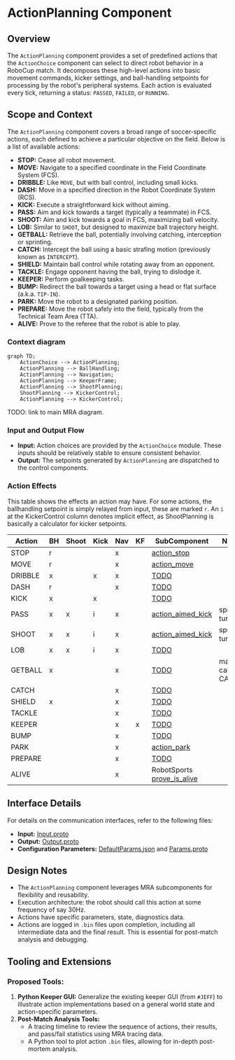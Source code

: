 # ActionPlanning Component

## Overview

The `ActionPlanning` component provides a set of predefined actions that the `ActionChoice` component can select to direct robot behavior in a RoboCup match. It decomposes these high-level actions into basic movement commands, kicker settings, and ball-handling setpoints for processing by the robot's peripheral systems. Each action is evaluated every tick, returning a status: `PASSED`, `FAILED`, or `RUNNING`.

## Scope and Context

The `ActionPlanning` component covers a broad range of soccer-specific actions, each defined to achieve a particular objective on the field. Below is a list of available actions:

- **STOP:** Cease all robot movement.
- **MOVE:** Navigate to a specified coordinate in the Field Coordinate System (FCS).
- **DRIBBLE:** Like `MOVE`, but with ball control, including small kicks.
- **DASH:** Move in a specified direction in the Robot Coordinate System (RCS).
- **KICK:** Execute a straightforward kick without aiming.
- **PASS:** Aim and kick towards a target (typically a teammate) in FCS.
- **SHOOT:** Aim and kick towards a goal in FCS, maximizing ball velocity.
- **LOB:** Similar to `SHOOT`, but designed to maximize ball trajectory height.
- **GETBALL:** Retrieve the ball, potentially involving catching, interception or sprinting.
- **CATCH:** Intercept the ball using a basic strafing motion (previously known as `INTERCEPT`).
- **SHIELD:** Maintain ball control while rotating away from an opponent.
- **TACKLE:** Engage opponent having the ball, trying to dislodge it.
- **KEEPER:** Perform goalkeeping tasks.
- **BUMP:** Redirect the ball towards a target using a head or flat surface (a.k.a. `TIP-IN`).
- **PARK:** Move the robot to a designated parking position.
- **PREPARE:** Move the robot safely into the field, typically from the Technical Team Area (TTA).
- **ALIVE:** Prove to the referee that the robot is able to play.

### Context diagram

```mermaid
graph TD;
    ActionChoice --> ActionPlanning;
    ActionPlanning --> BallHandling;
    ActionPlanning --> Navigation;
    ActionPlanning --> KeeperFrame;
    ActionPlanning --> ShootPlanning;
    ShootPlanning --> KickerControl;
    ActionPlanning --> KickerControl;
```

TODO: link to main MRA diagram.

### Input and Output Flow


- **Input:** Action choices are provided by the `ActionChoice` module. These inputs should be relatively stable to ensure consistent behavior.
- **Output:** The setpoints generated by `ActionPlanning` are dispatched to the control components.

### Action Effects

This table shows the effects an action may have.
For some actions, the ballhandling setpoint is simply relayed from input, these are marked `r`.
An `i` at the KickerControl column denotes implicit effect, as ShootPlanning is basically a calculator for kicker setpoints.

| Action   | BH | Shoot | Kick | Nav | KF | SubComponent                        | Notes              |
|----------|----|-------|------|-----|----|-------------------------------------|--------------------|
| STOP     | r  |       |      | x   |    | [action_stop](../action_stop)       |                    |
| MOVE     | r  |       |      | x   |    | [action_move](../action_move)       |                    |
| DRIBBLE  | x  |       | x    | x   |    | [TODO](../action_dribble)           |                    |
| DASH     | r  |       |      | x   |    | [TODO](../action_dash)              |                    |
| KICK     | x  |       | x    |     |    | [TODO](../action_kick)              |                    |
| PASS     | x  | x     | i    | x   |    | [action_aimed_kick](../action_aimed_kick) | specific tuning |
| SHOOT    | x  | x     | i    | x   |    | [action_aimed_kick](../action_aimed_kick) | specific tuning |
| LOB      | x  | x     | i    | x   |    | [TODO](../action_lob)               |                    |
| GETBALL  | x  |       |      | x   |    | [TODO](../action_getball)           | may call CATCH     |
| CATCH    |    |       |      | x   |    | [TODO](../action_catch)             |                    |
| SHIELD   | x  |       |      | x   |    | [TODO](../action_shield)            |                    |
| TACKLE   |    |       |      | x   |    | [TODO](../action_tackle)            |                    |
| KEEPER   |    |       |      | x   | x  | [TODO](../action_keeper)            |                    |
| BUMP     |    |       |      | x   |    | [TODO](../action_bump)              |                    |
| PARK     |    |       |      | x   |    | [action_park](../action_park)       |                    |
| PREPARE  |    |       |      | x   |    | [TODO](../action_prepare)           |                    |
| ALIVE    |    |       |      | x   |    | RobotSports [prove_is_alive](../../robotsports/prove_is_alive) | |

## Interface Details

For details on the communication interfaces, refer to the following files:

- **Input:** [Input.proto](interface/Input.proto)
- **Output:** [Output.proto](interface/Output.proto)
- **Configuration Parameters:** [DefaultParams.json](interface/DefaultParams.json) and [Params.proto](interface/Params.proto)

## Design Notes

- The `ActionPlanning` component leverages MRA subcomponents for flexibility and reusability.
- Execution architecture: the robot should call this action at some frequency of say 30Hz.
- Actions have specific parameters, state, diagnostics data.
- Actions are logged in `.bin` files upon completion, including all intermediate data and the final result. This is essential for post-match analysis and debugging.

## Tooling and Extensions

### Proposed Tools:
1. **Python Keeper GUI:** Generalize the existing keeper GUI (from `#JEFF`) to illustrate action implementations based on a general world state and action-specific parameters.
2. **Post-Match Analysis Tools:**
   - A tracing timeline to review the sequence of actions, their results, and pass/fail statistics using MRA tracing data.
   - A Python tool to plot action `.bin` files, allowing for in-depth post-mortem analysis.

